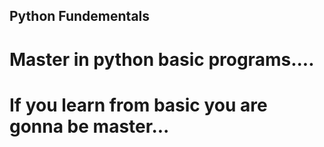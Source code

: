 ## Python Fundementals
# Master in python basic programs....<br>
# If you learn from basic you  are gonna be master...
